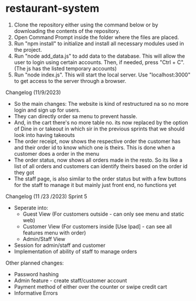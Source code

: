 # restaurant-system
1. Clone the repository either using the command below or by downloading the contents of the repository.
2. Open Command Prompt inside the folder where the files are placed.
3. Run "npm install" to initialize and install all necessary modules used in the project.
4. Run "node add_data.js" to add data to the database. This will allow the user to login using certain accounts. Then, if needed, press "Ctrl + C". (The js has the listed temporary accounts)
5. Run "node index.js". This will start the local server. Use "localhost:3000" to get access to the server through a browser.

Changelog (11/9/2023)
- So the main changes: The website is kind of restructured na so no more login and sign up for users. 
- They can directly order sa menu to prevent hassle. 
- And, in the cart there's no more table no. its now replaced by the option of Dine in or takeout in which sir in the previous sprints that we should look into having takeouts 
- The order receipt, now shows the respective order the customer has and their order id to know which one is theirs. This is done when a customer does a order in the menu
- The order status, now shows all orders made in the resto. So its like a list of all orders and customers can identify theirs based on the order id they got
- The staff page, is also similar to the order status but with a few buttons for the staff to manage it but mainly just front end, no functions yet

Changelog (11 /23 /2023) Sprint 5
- Seperate into:
	- Guest View (For customers outside - can only see menu and static web)
	- Customer View (For customers inside [Use Ipad] - can see all features menu with order)
	- Admin/Staff View
- Session for admin/staff and customer
- Implementation of ability of staff to manage orders

Other planned changes:
- Password hashing
- Admin feature - create staff/customer account
- Payment method of either over the counter or swipe credit cart
- Informative Errors
